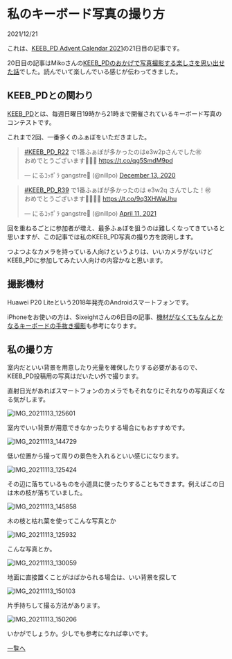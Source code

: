 # 私のキーボード写真の撮り方

2021/12/21

これは、[KEEB_PD Advent Calendar 2021](https://adventar.org/calendars/6470)の21日目の記事です。

20日目の記事はMikoさんの[KEEB_PDのおかげで写真撮影する楽しさを思い出せた話](https://miko.info/keeb_pd_2021)でした。読んでいて楽しんでいる感じが伝わってきました。

## KEEB_PDとの関わり

[KEEB_PD](https://twitter.com/search?q=%23KEEB_PD)とは、毎週日曜日19時から21時まで開催されているキーボード写真のコンテストです。

これまで2回、一番多くのふぁぼをいただきました。

<blockquote class="twitter-tweet"><p lang="ja" dir="ltr"><a href="https://twitter.com/hashtag/KEEB_PD_R22?src=hash&amp;ref_src=twsrc%5Etfw">#KEEB_PD_R22</a> で1番ふぁぼが多かったのはe3w2pさんでした㊗️<br>おめでとうございます🎉🎉🎉 <a href="https://t.co/qg5SmdM9pd">https://t.co/qg5SmdM9pd</a></p>&mdash; にるｺｯﾎﾟﾗ gangstre🐶 (@nillpo) <a href="https://twitter.com/nillpo/status/1338091417181175810?ref_src=twsrc%5Etfw">December 13, 2020</a></blockquote> <script async src="https://platform.twitter.com/widgets.js" charset="utf-8"></script>
<blockquote class="twitter-tweet"><p lang="ja" dir="ltr"><a href="https://twitter.com/hashtag/KEEB_PD_R39?src=hash&amp;ref_src=twsrc%5Etfw">#KEEB_PD_R39</a> で1番ふぁぼが多かったのは e3w2q さんでした！㊗️<br>おめでとうございます🍾🎉🎈🎊 <a href="https://t.co/9q3XHWaUhu">https://t.co/9q3XHWaUhu</a></p>&mdash; にるｺｯﾎﾟﾗ gangstre🐶 (@nillpo) <a href="https://twitter.com/nillpo/status/1381215613641613320?ref_src=twsrc%5Etfw">April 11, 2021</a></blockquote> <script async src="https://platform.twitter.com/widgets.js" charset="utf-8"></script>
回を重ねるごとに参加者が増え、最多ふぁぼを狙うのは難しくなってきていると思いますが、この記事では私のKEEB_PD写真の撮り方を説明します。

つよつよなカメラを持っている人向けというよりは、いいカメラがないけどKEEB_PDに参加してみたい人向けの内容かなと思います。

## 撮影機材

Huawei P20 Liteという2018年発売のAndroidスマートフォンです。

iPhoneをお使いの方は、Sixeightさんの6日目の記事、[機材がなくてもなんとかなるキーボードの手抜き撮影](https://blog.nishimu.land/entry/2021/12/06/033242)も参考になります。

## 私の撮り方

室内だといい背景を用意したり光量を確保したりする必要があるので、KEEB_PD投稿用の写真はだいたい外で撮ります。

直射日光があればスマートフォンのカメラでもそれなりにそれなりの写真ぽくなる気がします。

![IMG_20211113_125601](IMG_20211113_125601.jpg)

室内でいい背景が用意できなかったりする場合にもおすすめです。

![IMG_20211113_144729](IMG_20211113_144729.jpg)

低い位置から撮って周りの景色を入れるといい感じになります。

![IMG_20211113_125424](IMG_20211113_125424.jpg)

その辺に落ちているものを小道具に使ったりすることもできます。例えばこの日は木の枝が落ちていました。

![IMG_20211113_145858](IMG_20211113_145858.jpg)

木の枝と枯れ葉を使ってこんな写真とか

![IMG_20211113_125932](IMG_20211113_125932.jpg)

こんな写真とか。

![IMG_20211113_130059](IMG_20211113_130059.jpg)

地面に直接置くことがはばかられる場合は、いい背景を探して

![IMG_20211113_150103](IMG_20211113_150103.jpg)

片手持ちして撮る方法があります。

![IMG_20211113_150206](IMG_20211113_150206.jpg)

いかがでしょうか。少しでも参考になれば幸いです。

[一覧へ](../)

